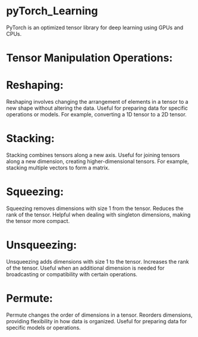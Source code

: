 # pyTorch_Learning
  PyTorch is an optimized tensor library for deep learning using GPUs and CPUs.
# Tensor Manipulation Operations:
# Reshaping:
Reshaping involves changing the arrangement of elements in a tensor to a new shape without altering the data.
Useful for preparing data for specific operations or models. For example, converting a 1D tensor to a 2D tensor.
# Stacking:
Stacking combines tensors along a new axis.
Useful for joining tensors along a new dimension, creating higher-dimensional tensors. For example, stacking multiple vectors to form a matrix.
# Squeezing:
Squeezing removes dimensions with size 1 from the tensor.
Reduces the rank of the tensor. Helpful when dealing with singleton dimensions, making the tensor more compact.
# Unsqueezing:
Unsqueezing adds dimensions with size 1 to the tensor.
Increases the rank of the tensor. Useful when an additional dimension is needed for broadcasting or compatibility with certain operations.
# Permute:
Permute changes the order of dimensions in a tensor.
Reorders dimensions, providing flexibility in how data is organized. Useful for preparing data for specific models or operations.
